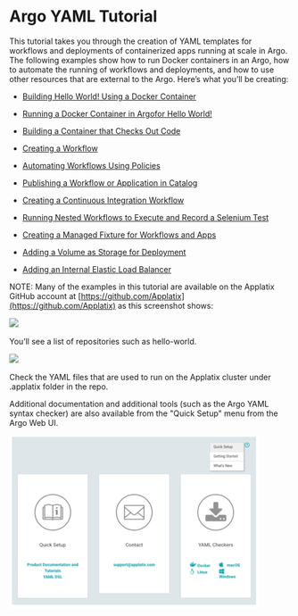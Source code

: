 # <span class="GeneralApplatix Platform Name">Argo</span> YAML Tutorial

This tutorial takes you through the creation of YAML templates for workflows and deployments of containerized apps running at scale in <span class="GeneralApplatix Platform Name">Argo</span>. The following examples show how to run Docker containers in an <span class="GeneralKubernetes Cluster with Argo">Argo</span>, how to automate the running of workflows and deployments, and how to use other resources that are external to the <span class="GeneralKubernetes Cluster with Argo">Argo</span>. Here’s what you’ll be creating:

*   [Building Hello World! Using a Docker Container](#/docs;doc=ex_building_hello_world.md)

*   [Running a Docker Container in Argofor Hello World!](#/docs;doc=ex_running_hello_world.md)

*   [Building a Container that Checks Out Code](#/docs;doc=ex_check_out_code_coretemplate_notused.md)

*   [Creating a Workflow](#/docs;doc=ex_create_workflow_notused.md)

*   [Automating Workflows Using Policies](#/docs;doc=ex_create_policy_4_workflow.md)

*   [Publishing a Workflow or Application in Catalog](#/docs;doc=ex_publish_workflow_app_coretemplatenotused.md)

*   [Creating a Continuous Integration Workflow](#/docs;doc=ex_create_ci_workflow_notused.md)
*   [Running Nested Workflows to Execute and Record a Selenium Test](#/docs;doc=ex_seleniumnestedworkflows_notused.md)

*   [Creating a Managed Fixture for Workflows and Apps](#/docs;doc=ex_create_managed_fixtures.md)
*   [Adding a Volume as Storage for Deployment](#/docs;doc=ex_add_volume_deployment.md)
*   [Adding an Internal Elastic Load Balancer](#/docs;doc=ex_adding_a_private_elastic_load_balancer.md)  

NOTE: Many of the examples in this tutorial are available on the Applatix GitHub account at [https://github.com/Applatix](https://github.com/Applatix) as this screenshot shows:

![](docs/images/applatix_dsl_guide_release_2.2_draft1/applatix_dsl_guide_release_2.2_draft_461x215.png)

You’ll see a list of repositories such as hello-world.

![](docs/images/applatix_dsl_guide_release_2.2_draft1/applatix_dsl_guide_release_2.2_draft_1_469x125.png)

Check the YAML files that are used to run on the Applatix cluster under .applatix folder in the repo.

Additional documentation and additional tools (such as the <span class="GeneralApplatix Platform Name">Argo</span> YAML syntax checker) are also available from the "Quick Setup" menu from the <span class="GeneralApplatix Cluster Console">Argo Web UI</span>.

![](docs/images/ax_console_quicksetup_dialog_yaml_checker_449x311.png)